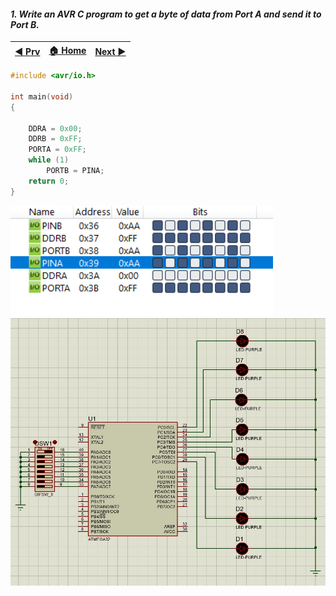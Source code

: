 
#### *1. Write an AVR C program to get a byte of data from Port A and send it to Port B.*


|[◀️ Prv](../../practical-2/p5/readme.md)|[🏠 Home](/README.md)|[Next ▶️](../p2/readme.md)|
|---|---|---|

```c
#include <avr/io.h>

int main(void)
{

	DDRA = 0x00;
	DDRB = 0xFF;
	PORTA = 0xFF;
	while (1)
		PORTB = PINA;
	return 0;
}
```
<img src="./p1.png" style="width:30em" title="output-1" alt="output-1" >

<img src="./p1-proteus.png" style="width:60em" title="output-1" alt="output-1" >
